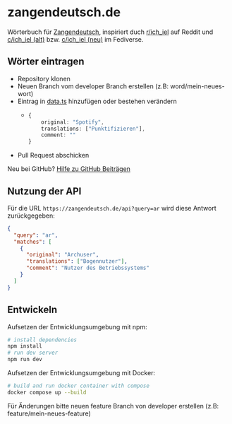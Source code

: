# zangendeutsch.de
Wörterbuch für [Zangendeutsch](https://www.bedeutungonline.de/was-ist-zangendeutsch-woerterbuch-erklaerung-bedeutung/), inspiriert duch [r/ich_iel](https://old.reddit.com/r/ich_iel/) auf Reddit und [c/ich_iel (alt)](https://feddit.de/c/ich_iel) bzw. [c/ich_iel (neu)](https://feddit.org/c/ich_iel) im Fediverse.

## Wörter eintragen
- Repository klonen
- Neuen Branch vom developer Branch erstellen (z.B: word/mein-neues-wort)
- Eintrag in [data.ts](https://github.com/philipp-schuetz/zangendeutsch.de/blob/main/src/lib/data.ts) hinzufügen oder bestehen verändern
  - ```ts
    {
        original: "Spotify",
        translations: ["Punktifizieren"],
        comment: ""
    }
    ```
- Pull Request abschicken

Neu bei GitHub? [Hilfe zu GitHub Beiträgen](https://github.com/firstcontributions/first-contributions/blob/main/translations/README.de.md)

## Nutzung der API
Für die URL `https://zangendeutsch.de/api?query=ar` wird diese Antwort zurückgegeben:
```json
{
  "query": "ar",
  "matches": [
    {
      "original": "Archuser",
      "translations": ["Bogennutzer"],
      "comment": "Nutzer des Betriebssystems"
    }
  ]
}
```

## Entwickeln
Aufsetzen der Entwicklungsumgebung mit npm:
```bash
# install dependencies
npm install
# run dev server
npm run dev
```

Aufsetzen der Entwicklungsumgebung mit Docker:
```bash
# build and run docker container with compose
docker compose up --build
```

Für Änderungen bitte neuen feature Branch von developer erstellen (z.B: feature/mein-neues-feature)
